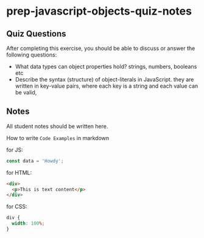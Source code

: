 # prep-javascript-objects-quiz-notes

## Quiz Questions

After completing this exercise, you should be able to discuss or answer the following questions:

- What data types can object properties hold?
  strings, numbers, booleans etc
- Describe the syntax (structure) of object-literals in JavaScript.
  they are written in key-value pairs, where each key is a string and each value can be valid,

## Notes

All student notes should be written here.

How to write `Code Examples` in markdown

for JS:

```javascript
const data = 'Howdy';
```

for HTML:

```html
<div>
  <p>This is text content</p>
</div>
```

for CSS:

```css
div {
  width: 100%;
}
```
